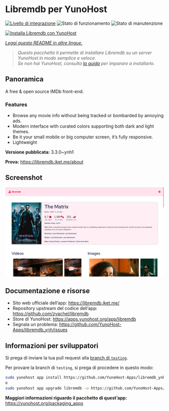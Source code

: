 <!--
N.B.: Questo README è stato automaticamente generato da <https://github.com/YunoHost/apps/tree/master/tools/readme_generator>
NON DEVE essere modificato manualmente.
-->

# Libremdb per YunoHost

[![Livello di integrazione](https://dash.yunohost.org/integration/libremdb.svg)](https://dash.yunohost.org/appci/app/libremdb) ![Stato di funzionamento](https://ci-apps.yunohost.org/ci/badges/libremdb.status.svg) ![Stato di manutenzione](https://ci-apps.yunohost.org/ci/badges/libremdb.maintain.svg)

[![Installa Libremdb con YunoHost](https://install-app.yunohost.org/install-with-yunohost.svg)](https://install-app.yunohost.org/?app=libremdb)

*[Leggi questo README in altre lingue.](./ALL_README.md)*

> *Questo pacchetto ti permette di installare Libremdb su un server YunoHost in modo semplice e veloce.*  
> *Se non hai YunoHost, consulta [la guida](https://yunohost.org/install) per imparare a installarlo.*

## Panoramica

A free & open source IMDb front-end.

### Features

- Browse any movie info without being tracked or bombarded by annoying ads.
- Modern interface with curated colors supporting both dark and light themes.
- Be it your small mobile or big computer screen, it’s fully responsive.
- Lightweight



**Versione pubblicata:** 3.3.0~ynh1

**Prova:** <https://libremdb.iket.me/about>

## Screenshot

![Screenshot di Libremdb](./doc/screenshots/screenshot.png)

## Documentazione e risorse

- Sito web ufficiale dell’app: <https://libremdb.iket.me/>
- Repository upstream del codice dell’app: <https://github.com/zyachel/libremdb>
- Store di YunoHost: <https://apps.yunohost.org/app/libremdb>
- Segnala un problema: <https://github.com/YunoHost-Apps/libremdb_ynh/issues>

## Informazioni per sviluppatori

Si prega di inviare la tua pull request alla [branch di `testing`](https://github.com/YunoHost-Apps/libremdb_ynh/tree/testing).

Per provare la branch di `testing`, si prega di procedere in questo modo:

```bash
sudo yunohost app install https://github.com/YunoHost-Apps/libremdb_ynh/tree/testing --debug
o
sudo yunohost app upgrade libremdb -u https://github.com/YunoHost-Apps/libremdb_ynh/tree/testing --debug
```

**Maggiori informazioni riguardo il pacchetto di quest’app:** <https://yunohost.org/packaging_apps>
